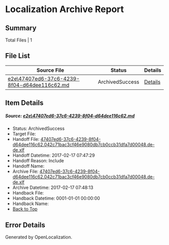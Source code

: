 # <a name='report-top'></a> Localization Archive Report

## Summary
 Total Files | 1

## File List
 Source File | Status | Details 
 ----------- | ------ | ------- 
 [e2e\47407ed6-37c6-4239-8f04-d64dee116c62.md](https://github.com/OpenLocalizationTestOrg/ol-test0/blob/26d0b5d495770d5f6d8c557c1369c6569e4f2d5a/e2e/47407ed6-37c6-4239-8f04-d64dee116c62.md) | ArchivedSuccess | [Details](#5df08e0baa9bd40c115b793d77f31ac00cc944f72)

## Item Details
##### <a name='5df08e0baa9bd40c115b793d77f31ac00cc944f72'></a> Source: [e2e\47407ed6-37c6-4239-8f04-d64dee116c62.md](https://github.com/OpenLocalizationTestOrg/ol-test0/blob/26d0b5d495770d5f6d8c557c1369c6569e4f2d5a/e2e/47407ed6-37c6-4239-8f04-d64dee116c62.md)
* Status: ArchivedSuccess
* Target File: 
* Handoff File: [47407ed6-37c6-4239-8f04-d64dee116c62.042c71bac3cf46e9080db7cb0ccb31dfa7d00048.de-de.xlf](https://github.com/OpenLocalizationTestOrg/ol-test0-handoff/blob/13ada4efbd523f324bf5949007c4f7bd59747c01/ol-handoff/OpenLocalizationTestOrg/ol-test0-dede/xinjiang/ht/47407ed6-37c6-4239-8f04-d64dee116c62.042c71bac3cf46e9080db7cb0ccb31dfa7d00048.de-de.xlf)
* Handoff Datetime: 2017-02-17 07:47:29
* Handoff Reason: Include
* Handoff Name: 
* Archive File: [47407ed6-37c6-4239-8f04-d64dee116c62.042c71bac3cf46e9080db7cb0ccb31dfa7d00048.de-de.xlf](https://github.com/OpenLocalizationTestOrg/ol-test0-handoff/blob/d85e26d9ce64a9880eb95cc056f9c222ff2c6e09/ol-archive/OpenLocalizationTestOrg/ol-test0-dede/xinjiang/ht/47407ed6-37c6-4239-8f04-d64dee116c62.042c71bac3cf46e9080db7cb0ccb31dfa7d00048.de-de.xlf)
* Archive Datetime: 2017-02-17 07:48:13
* Handback File: 
* Handback Datetime: 0001-01-01 00:00:00
* Handback Name: 
* [Back to Top](#report-top)


## Error Details

Generated by OpenLocalization.
